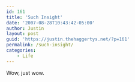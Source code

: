 ```yaml
---
id: 161
title: 'Such Insight'
date: '2007-08-28T10:43:42-05:00'
author: Justin
layout: post
guid: 'https://justin.thehaggertys.net/?p=161'
permalink: /such-insight/
categories:
    - Life
---
```


Wow, just wow.

<object height="350" width="425"><param name="movie" value="https://www.youtube.com/v/lj3iNxZ8Dww"></param><param name="wmode" value="transparent"></param><embed height="350" src="https://www.youtube.com/v/lj3iNxZ8Dww" type="application/x-shockwave-flash" width="425" wmode="transparent"></embed></object>
